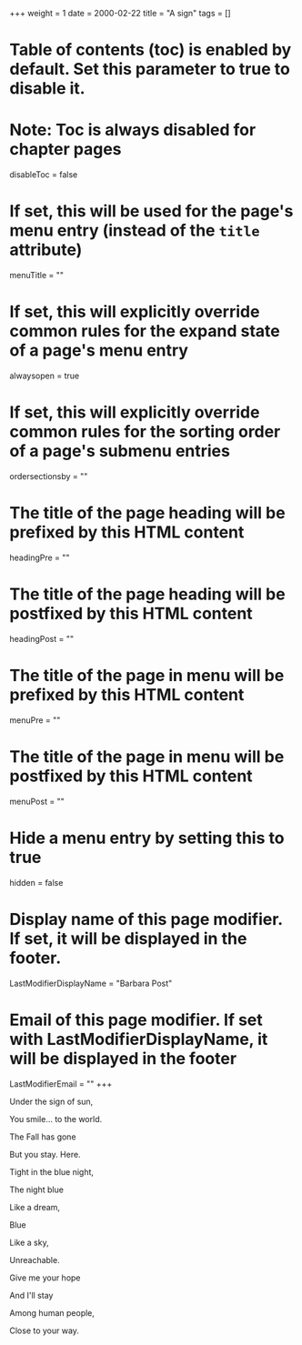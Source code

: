 +++
weight = 1
date = 2000-02-22
title = "A sign"
tags = []
# Table of contents (toc) is enabled by default. Set this parameter to true to disable it.
# Note: Toc is always disabled for chapter pages
disableToc = false
# If set, this will be used for the page's menu entry (instead of the `title` attribute)
menuTitle = ""
# If set, this will explicitly override common rules for the expand state of a page's menu entry
alwaysopen = true
# If set, this will explicitly override common rules for the sorting order of a page's submenu entries
ordersectionsby = ""
# The title of the page heading will be prefixed by this HTML content
headingPre = ""
# The title of the page heading will be postfixed by this HTML content
headingPost = ""
# The title of the page in menu will be prefixed by this HTML content
menuPre = ""
# The title of the page in menu will be postfixed by this HTML content
menuPost = ""
# Hide a menu entry by setting this to true
hidden = false
# Display name of this page modifier. If set, it will be displayed in the footer.
LastModifierDisplayName = "Barbara Post"
# Email of this page modifier. If set with LastModifierDisplayName, it will be displayed in the footer
LastModifierEmail = ""
+++

Under the sign of sun,

You smile... to the world.

The Fall has gone

But you stay. Here.

Tight in the blue night,

The night blue

Like a dream,

Blue

Like a sky,

Unreachable.

Give me your hope

And I'll stay

Among human people,

Close to your way.
